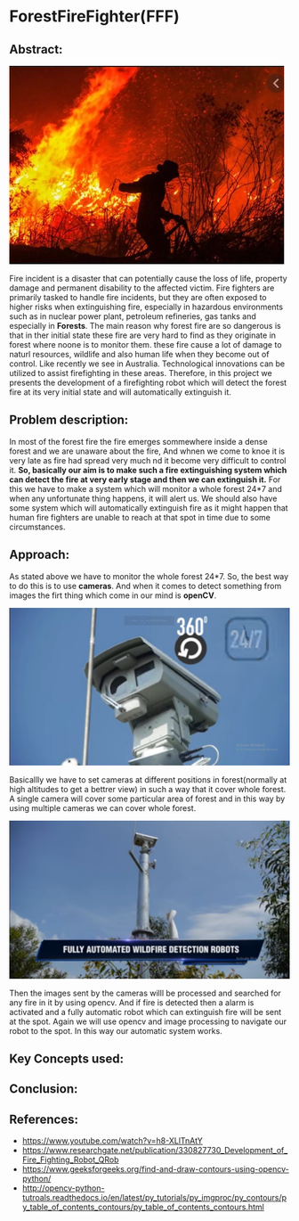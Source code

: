 # ForestFireFighter(FFF)
## Abstract:
![forest fire image](https://github.com/ujjawalece/ForestFireFighter/blob/master/forestfireimg.jpeg)

Fire incident is a disaster that can potentially cause the loss of life, property damage and permanent disability to the affected victim. Fire fighters are primarily tasked to handle fire incidents, but they are often exposed to higher risks when extinguishing fire, especially in hazardous environments such as in nuclear power plant, petroleum refineries, gas tanks and especially in **Forests**. The main reason why forest fire are so dangerous is that in ther initial state these fire are very hard to find as they originate in forest where noone is to monitor them. these fire cause a lot of damage to naturl resources, wildlife and also human life when they become out of control. Like recently we see in Australia. Technological innovations can be utilized to assist firefighting in these areas. Therefore, in this project we presents the development of a firefighting robot which will detect the forest fire at its very initial state and will automatically extinguish it.


## Problem description:

In most of the forest fire the fire emerges sommewhere inside a dense forest and we are unaware about the fire, And whnen we come to knoe it is very late as fire had spread very much nd it become very difficult to control it.
**So, basically our aim is to make such a fire extinguishing system which can detect the fire at very early stage and then we can extinguish it.**
For this we have to make a system which will monitor a whole forest 24*7 and when any unfortunate thing happens, it will alert us.
We should also have some system which will automatically extinguish fire as it might happen that human fire fighters are unable to reach at that spot in time due to some circumstances.


## Approach:



As stated above we have to monitor the whole forest 24*7. So, the best way to do this is to use **cameras**. And when it comes to detect something from images the firt thing which come in our mind is **openCV**.

![camera](https://github.com/ujjawalece/ForestFireFighter/blob/master/WhatsApp%20Image%202020-06-05%20at%209.49.34%20AM.jpeg)


Basicallly we have to set cameras at different positions in forest(normally at high altitudes to get a bettrer view) in such a way that it cover whole forest. A single camera will cover some particular area of forest and in this way by using multiple cameras we can cover whole forest.

![forest camera](https://github.com/ujjawalece/ForestFireFighter/blob/master/WhatsApp%20Image%202020-06-05%20at%209.49.15%20AM.jpeg)

Then the images sent by the cameras willl be processed and searched for any fire in it by using opencv. And if fire is detected then a alarm is activated and a fully automatic robot which can extinguish fire will be sent at the spot. Again we will use opencv and image processing to navigate our robot to the spot. In this way our automatic system works.

## Key Concepts used:


## Conclusion:


## References:

* https://www.youtube.com/watch?v=h8-XLlTnAtY
* https://www.researchgate.net/publication/330827730_Development_of_Fire_Fighting_Robot_QRob
* https://www.geeksforgeeks.org/find-and-draw-contours-using-opencv-python/
* http://opencv-python-tutroals.readthedocs.io/en/latest/py_tutorials/py_imgproc/py_contours/py_table_of_contents_contours/py_table_of_contents_contours.html



